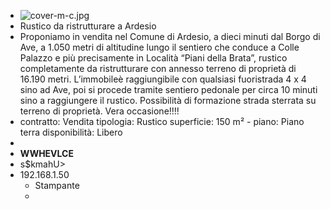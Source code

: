 - ![cover-m-c.jpg](../assets/cover-m-c_1719270542778_0.jpg)
- Rustico da ristrutturare a Ardesio
- Proponiamo in vendita nel Comune di Ardesio, a dieci minuti dal Borgo di Ave, a 1.050 metri di altitudine lungo il sentiero che conduce a Colle Palazzo e più precisamente in Località “Piani della Brata”, rustico completamente da ristrutturare con annesso terreno di proprietà di 16.190 metri.
  L’immobileè raggiungibile con qualsiasi fuoristrada 4 x 4 sino ad Ave, poi si procede tramite sentiero pedonale per circa 10 minuti sino a raggiungere il rustico.
  Possibilità di formazione strada sterrata su terreno di proprietà.
  Vera occasione!!!!
- contratto: Vendita
  tipologia: Rustico
  superficie: 150 m² - 
  piano: Piano terra
  disponibilità: Libero
-
- **WWHEVLCE**
- s$kmahU>
- 192.168.1.50
	- Stampante
	-